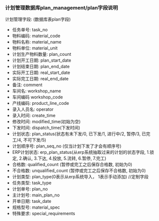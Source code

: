 ### 计划管理数据库plan_management/plan字段说明

计划管理字段: (数据库表plan字段)

* 任务单号: task_no
* 物料编码: material_code
* 物料名称: material_name
* 物料单位: material_unit
* 计划生产物料数量: plan_count
* 计划开工日期: plan_start_date
* 计划结束日期: plan_end_date
* 实际开工日期: real_start_date
* 实际完工日期: real_end_date
* 备注: comment
* 车间名: workshop_name
* 车间编码 workshop_code
* 产线编码: product_line_code
* 录入人员名: operator
* 录入时间: create_time
* 修改时间: modified_time(初始为空)
* 下发时间: dispatch_time(下发时间)
* 计划状态: plan_status(状态有未下发/0, 已下发/1, 进行中/2, 暂停/3, 已完工/4, 不可下发/5)
* 计划顺序号: plan_seq_no (仅当计划下发了才会有顺序号)
* ERP计划状态: erp_plan_status(从erp系统抽取过来的计划的状态字段, 1.锁定, 2.确认, 3.下达, 4.投放, 5.流转, 6.暂停, 7.完工)
* 合格数: qualified_count (暂停或完工之后保存合格数, 初始为0)
* 不合格数: unqualified_count (暂停或完工之后保存不合格数, 初始为0)
* 计划类型: plan_type(0表示从erp系统导入， 1表示手动添加)
//定制字段
* 任务类型: task_type
* 计划单号: plan_no
* 主计划号: main_plan_no
* 开单日期: task_date
* 规格型号: material_spec
* 特殊要求: special_requirements
